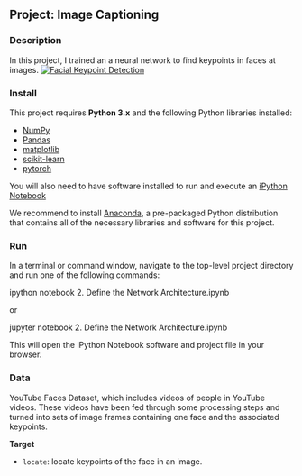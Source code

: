 ﻿

## Project: Image Captioning

### Description

In this project, I trained an a neural network to find keypoints in faces at images.
[![Facial Keypoint Detection](https://github.com/itoro-michael/udacity-facial-keypoint-detection/raw/master/P1_Facial_Keypoints/images/key_pts_example.png "Facial Keypoint Detection")](https://github.com/itoro-michael/udacity-facial-keypoint-detection/blob/master/P1_Facial_Keypoints/images/key_pts_example.png)
### Install

This project requires  **Python 3.x**  and the following Python libraries installed:

-   [NumPy](http://www.numpy.org/)
-   [Pandas](http://pandas.pydata.org/)
-   [matplotlib](http://matplotlib.org/)
-   [scikit-learn](http://scikit-learn.org/stable/)
-   [pytorch](https://pytorch.org/)

You will also need to have software installed to run and execute an  [iPython Notebook](http://ipython.org/notebook.html)

We recommend to install  [Anaconda](https://www.continuum.io/downloads), a pre-packaged Python distribution that contains all of the necessary libraries and software for this project.

### Run

In a terminal or command window, navigate to the top-level project directory and run one of the following commands:

ipython notebook 2. Define the Network Architecture.ipynb

or

jupyter notebook 2. Define the Network Architecture.ipynb

This will open the iPython Notebook software and project file in your browser.

### Data

YouTube Faces Dataset, which includes videos of people in YouTube videos. These videos have been fed through some processing steps and turned into sets of image frames containing one face and the associated keypoints.


**Target**

-   `locate`: locate keypoints of the face in an image.


